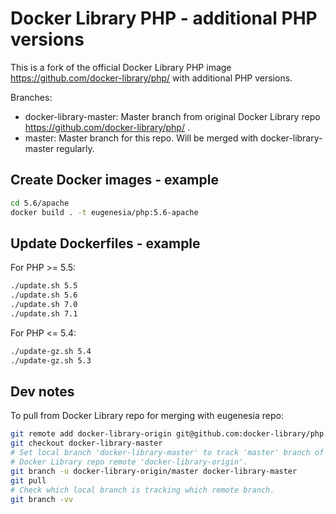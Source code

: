 # Docker Library PHP - additional PHP versions

This is a fork of the official Docker Library PHP image https://github.com/docker-library/php/ with additional PHP versions.

Branches:
* docker-library-master: Master branch from original Docker Library repo https://github.com/docker-library/php/ .
* master: Master branch for this repo. Will be merged with docker-library-master regularly.

## Create Docker images - example

```bash
cd 5.6/apache
docker build . -t eugenesia/php:5.6-apache
```

## Update Dockerfiles - example

For PHP >= 5.5:
```bash
./update.sh 5.5
./update.sh 5.6
./update.sh 7.0
./update.sh 7.1
```

For PHP <= 5.4:
```bash
./update-gz.sh 5.4
./update-gz.sh 5.3
```

## Dev notes

To pull from Docker Library repo for merging with eugenesia repo:

```bash
git remote add docker-library-origin git@github.com:docker-library/php.git
git checkout docker-library-master
# Set local branch 'docker-library-master' to track 'master' branch of
# Docker Library repo remote 'docker-library-origin'.
git branch -u docker-library-origin/master docker-library-master
git pull
# Check which local branch is tracking which remote branch.
git branch -vv
```

